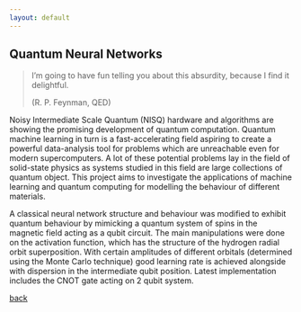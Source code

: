 ```yaml
---
layout: default
---
```


## Quantum Neural Networks

> I’m going to have fun telling you about this absurdity, because I find it delightful. 
> 
> (R. P. Feynman, QED)

Noisy Intermediate Scale Quantum (NISQ) hardware and algorithms are showing the promising development of quantum computation. Quantum machine learning in turn is a fast-accelerating field aspiring to create a powerful data-analysis tool for problems which are unreachable even for modern supercomputers. A lot of these potential problems lay in the field of solid-state physics as systems studied in this field are large collections of quantum object. This project aims to investigate the applications of machine learning and quantum computing for modelling the behaviour of different materials.

A classical neural network structure and behaviour was modified to exhibit quantum behaviour by mimicking a quantum system of spins in the magnetic field acting as a qubit circuit. The main manipulations were done on the activation function, which has the structure of the hydrogen radial orbit superposition. With certain amplitudes of different orbitals (determined using the Monte Carlo technique) good learning rate is achieved alongside with dispersion in the intermediate qubit position. Latest implementation includes the CNOT gate acting on 2 qubit system.

[back](./)

